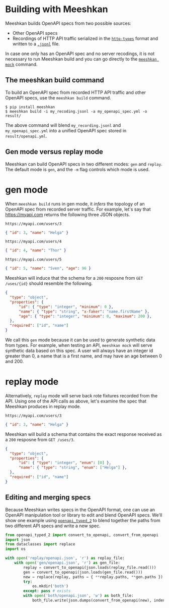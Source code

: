 # Building with Meeshkan

Meeshkan builds OpenAPI specs from two possible sources:
- Other OpenAPI specs
- Recordings of HTTP API traffic serialized in the [`http-types`](https://github.com/meeshkan/http-types) format and written to a [`.jsonl`](https://jsonlines.org) file.

In case one only has an OpenAPI spec and no server recodings, it is not necessary to run Meeshkan build and you can go directly to the [`meeshkan mock`](./MOCK.md) command.

## The meeshkan build command

To build an OpenAPI spec from recorded HTTP API traffic and other OpenAPI specs, use the `meeshkan build` command.

```
$ pip install meeshkan
$ meeshkan build -i my_recoding.jsonl -a my_openapi_spec.yml -o result/
```

The above command will blend `my_recording.jsonl` and `my_openapi_spec.yml` into a unified OpenAPI spec stored in `result/openapi.yml`.

## Gen mode versus replay mode

Meeshkan can build OpenAPI specs in two different modes: `gen` and `replay`.  The default mode is `gen`, and the `-m` flag controls which mode is used.

# gen mode

When `meeshkan build` runs in gen mode, it _infers_ the topology of an OpenAPI spec from recorded server traffic. For example, let's say that https://myapi.com returns the following three JSON objects.

`https://myapi.com/users/3`
```json
{ "id": 3, "name": "Helga" }
```

`https://myapi.com/users/4`
```json
{ "id": 4, "name": "Thor" }
```

`https://myapi.com/users/5`
```json
{ "id": 5, "name": "Sven", "age": 96 }
```

Meeshkan will induce that the schema for a `200` resposne from `GET /uses/{id}` should resemble the following.

```json
{
  "type": "object",
  "properties": {
      "id": { "type": "integer", "minimum": 0 },
      "name": { "type": "string", "x-faker": "name.firstName" },
      "age": { "type": "integer", "minimum": 0, "maximum": 200 },
  },
  "required": ["id", "name"]
}
```

We call this `gen` mode because it can be used to generate synthetic data from types. For example, when testing an API, `meeshkan mock` will serve synthetic data based on this spec.  A user will always have an integer id greater than 0, a name that is a first name, and may have an age between 0 and 200.

# replay mode

Alternatively, `replay` mode will serve back rote fixtures recorded from the API.  Using one of the API calls as above, let's examine the spec that Meeshkan produces in replay mode.

`https://myapi.com/users/3`
```json
{ "id": 3, "name": "Helga" }
```

Meeshkan will build a schema that contains the exact response received as a `200` resposne from `GET /uses/3`.

```json
{
  "type": "object",
  "properties": {
      "id": { "type": "integer", "enum": [0] },
      "name": { "type": "string", "enum": ["Helga"] },
  },
  "required": ["id", "name"]
}
```

## Editing and merging specs

Because Meeshkan writes specs in the OpenAPI format, one can use an OpenAPI manipulation tool or library to edit and blend OpenAPI specs.  We'll show one example using [`openapi_typed_2`](https://github.com/meeshkan/openapi_typed_2) to blend together the paths from two different API specs and write a new spec.

```python
from openapi_typed_2 import convert_to_openapi, convert_from_openapi
import json
from dataclasses import replace
import os

with open('replay/openapi.json', 'r') as replay_file:
    with open('gen/openapi.json', 'r') as gen_file:
        replay = convert_to_openapi(json.loads(replay_file.read()))
        gen = convert_to_openapi(json.loads(gen_file.read()))
        new = replace(replay, paths = { **replay.paths, **gen.paths })
        try:
            os.mkdir('both')
        except: pass # exists
        with open('both/openapi.json', 'w') as both_file:
            both_file.write(json.dumps(convert_from_openapi(new), indent=2))
```